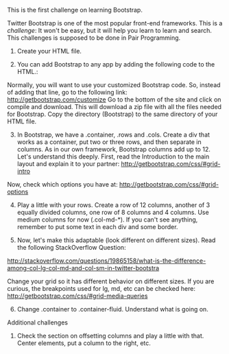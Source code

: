 This is the first challenge on learning Bootstrap. 

Twitter Bootstrap is one of the most popular front-end frameworks. This is a *challenge*: It won't be easy, but it will help you learn to learn and search. This challenges is supposed to be done in Pair Programming. 

1. Create your HTML file.

2. You can add Bootstrap to any app by adding the following code to the HTML.:
	<link rel="stylesheet" href="//maxcdn.bootstrapcdn.com/bootstrap/3.3.1/css/bootstrap.min.css"/>
Normally, you will want to use your customized Bootstrap code. So, instead of adding that line, go to the following link: http://getbootstrap.com/customize Go to the bottom of the site and click on compile and download. This will download a zip file with all the files needed for Bootstrap. Copy the directory (Bootstrap) to the same directory of your HTML file.

3. In Bootstrap, we have a .container, .rows and .cols. Create a div that works as a container, put two or three rows, and then separate in columns. As in our own framework, Bootstrap columns add up to 12. Let's understand this deeply. First, read the Introduction to the main layout and explain it to your partner:
	http://getbootstrap.com/css/#grid-intro

Now, check which options you have at:
	http://getbootstrap.com/css/#grid-options

4. Play a little with your rows. Create a row of 12 columns, another of 3 equally divided columns, one row of 8 columns and 4 columns. Use medium columns for now (.col-md-*). If you can't see anything, remember to put some text in each div and some border.

5. Now, let's make this adaptable (look different on different sizes). Read the following StackOverflow Question:

http://stackoverflow.com/questions/19865158/what-is-the-difference-among-col-lg-col-md-and-col-sm-in-twitter-bootstra

Change your grid so it has different behavior on different sizes. If you are curious, the breakpoints used for lg, md, etc can be checked here: http://getbootstrap.com/css/#grid-media-queries

6. Change .container to .container-fluid. Understand what is going on.


Additional challenges

1. Check the section on offsetting columns and play a little with that. Center elements, put a column to the right, etc.









